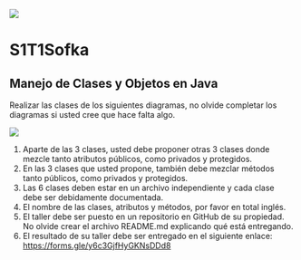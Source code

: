 ![](https://www.sofka.com.co/wp-content/uploads/2020/08/sofka-logo-gradient-white.png)
# S1T1Sofka
## Manejo de Clases y Objetos en Java

Realizar las clases de los siguientes diagramas, no olvide completar los diagramas si usted cree que hace falta algo.

![](https://cdn.talentlms.com/sofkauniversity/1643733226_Cantera%20Nivel%202%20-%20Taller%201.drawio.png?Policy=eyJTdGF0ZW1lbnQiOlt7IlJlc291cmNlIjoiaHR0cHM6XC9cL2Nkbi50YWxlbnRsbXMuY29tXC9zb2ZrYXVuaXZlcnNpdHlcLzE2NDM3MzMyMjZfQ2FudGVyYSUyME5pdmVsJTIwMiUyMC0lMjBUYWxsZXIlMjAxLmRyYXdpby5wbmciLCJDb25kaXRpb24iOnsiRGF0ZUxlc3NUaGFuIjp7IkFXUzpFcG9jaFRpbWUiOjE2NDM4MDMyMDB9fX1dfQ__&Signature=QHa5LKmaChU0NQnMS9PbbOHvUJ9mlD9-YGmFn87aLJ8Hn4RWO202MK0Aqh6W-v9P0PtMl9VN9v2Hk4vIm9DayaD%2Fbj4CtFhFjse8ieQ80x3AbAD3%2FQQ71uEu46Zg1fwpxXBBDNaJ0eL9kljKWXfzPeCSvOasQeH3aI8bXho5xYhClHUQT2Hj-X0t8BvMon9JJ0dABsRcCnB%2F%2FJIOOw-N2ckbs2LZJH563VxZhGGnS4qfeH5JmNjRw4o9-tktMvOjcfoegLPGQvnFvQuGrlZ2OKUNKwPSQpQFI6fSjrtVUldMQfRI7iIdY7njM94qeVr9ZVunRjQQhc%2FIjDj2zloysw__&Key-Pair-Id=APKAJDCWVQTW4P3KI3XA)

1. Aparte de las 3 clases, usted debe proponer otras 3 clases donde mezcle tanto atributos públicos, como privados y protegidos.
2. En las 3 clases que usted propone, también debe mezclar métodos tanto públicos, como privados y protegidos.
3. Las 6 clases deben estar en un archivo independiente y cada clase debe ser debidamente documentada.
4. El nombre de las clases, atributos y métodos, por favor en total inglés.
5. El taller debe ser puesto en un repositorio en GitHub de su propiedad. No olvide crear el archivo README.md explicando qué está entregando.
6. El resultado de su taller debe ser entregado en el siguiente enlace: https://forms.gle/y6c3GjfHyGKNsDDd8

